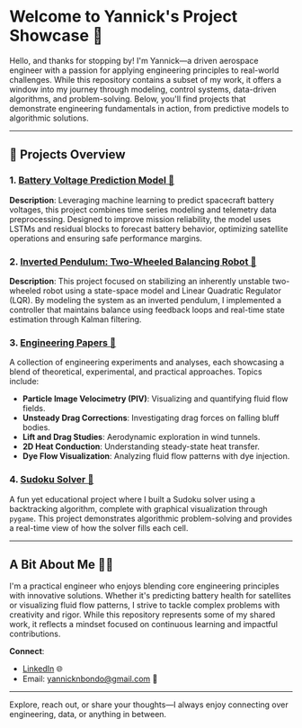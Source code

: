 # Welcome to Yannick's Project Showcase 🚀

Hello, and thanks for stopping by! I'm Yannick—a driven aerospace engineer with a passion for applying engineering principles to real-world challenges. While this repository contains a subset of my work, it offers a window into my journey through modeling, control systems, data-driven algorithms, and problem-solving. Below, you'll find projects that demonstrate engineering fundamentals in action, from predictive models to algorithmic solutions.

---

## 📂 Projects Overview

### 1. [Battery Voltage Prediction Model 🔋](./Battery_Voltage_Prediction)
**Description**: Leveraging machine learning to predict spacecraft battery voltages, this project combines time series modeling and telemetry data preprocessing. Designed to improve mission reliability, the model uses LSTMs and residual blocks to forecast battery behavior, optimizing satellite operations and ensuring safe performance margins.

### 2. [Inverted Pendulum: Two-Wheeled Balancing Robot 🤖](./Inverted_Pendulum)
**Description**: This project focused on stabilizing an inherently unstable two-wheeled robot using a state-space model and Linear Quadratic Regulator (LQR). By modeling the system as an inverted pendulum, I implemented a controller that maintains balance using feedback loops and real-time state estimation through Kalman filtering.

### 3. [Engineering Papers 📄](./Papers)
A collection of engineering experiments and analyses, each showcasing a blend of theoretical, experimental, and practical approaches. Topics include:
- **Particle Image Velocimetry (PIV)**: Visualizing and quantifying fluid flow fields.
- **Unsteady Drag Corrections**: Investigating drag forces on falling bluff bodies.
- **Lift and Drag Studies**: Aerodynamic exploration in wind tunnels.
- **2D Heat Conduction**: Understanding steady-state heat transfer.
- **Dye Flow Visualization**: Analyzing fluid flow patterns with dye injection.

### 4. [Sudoku Solver 🧩](./Sudoku_Solver)
A fun yet educational project where I built a Sudoku solver using a backtracking algorithm, complete with graphical visualization through `pygame`. This project demonstrates algorithmic problem-solving and provides a real-time view of how the solver fills each cell.

---

## A Bit About Me 🧑‍🚀

I'm a practical engineer who enjoys blending core engineering principles with innovative solutions. Whether it's predicting battery health for satellites or visualizing fluid flow patterns, I strive to tackle complex problems with creativity and rigor. While this repository represents some of my shared work, it reflects a mindset focused on continuous learning and impactful contributions.

**Connect**:
- [LinkedIn](https://www.linkedin.com/in/yannab) 🌐
- Email: yannicknbondo@gmail.com 📧

---

Explore, reach out, or share your thoughts—I always enjoy connecting over engineering, data, or anything in between.
